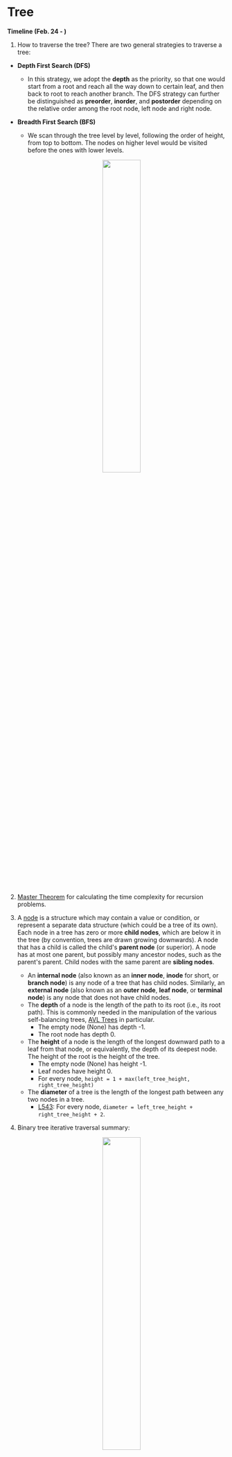 # Tree
**Timeline (Feb. 24 - )**
1. How to traverse the tree? There are two general strategies to traverse a tree:
  * **Depth First Search (DFS)**
    * In this strategy, we adopt the **depth** as the priority, so that one would start from a root and reach all the way down to certain leaf, and then back to root to reach another branch. The DFS strategy can further be distinguished as **preorder**, **inorder**, and **postorder** depending on the relative order among the root node, left node and right node.
  * **Breadth First Search (BFS)**
    * We scan through the tree level by level, following the order of height, from top to bottom. The nodes on higher level would be visited before the ones with lower levels.
    
    <p align="center">
        <img src="../imgs/tree_traversal.png" width="43%"/>
    </p>

2. [Master Theorem](../resources/master_theorem.pdf) for calculating the time complexity for recursion problems.

3. A [node](https://en.wikipedia.org/wiki/Node_(computer_science)) is a structure which may contain a value or condition, or represent a separate data structure (which could be a tree of its own). Each node in a tree has zero or more **child nodes**, which are below it in the tree (by convention, trees are drawn growing downwards). A node that has a child is called the child's **parent node** (or superior). A node has at most one parent, but possibly many ancestor nodes, such as the parent's parent. Child nodes with the same parent are **sibling nodes**.
    * An **internal node** (also known as an **inner node**, **inode** for short, or **branch node**) is any node of a tree that has child nodes. Similarly, an **external node** (also known as an **outer node**, **leaf node**, or **terminal node**) is any node that does not have child nodes.
    * The **depth** of a node is the length of the path to its root (i.e., its root path). This is commonly needed in the manipulation of the various self-balancing trees, [AVL Trees](https://en.wikipedia.org/wiki/AVL_tree) in particular. 
      * The empty node (None) has depth -1.
      * The root node has depth 0. 
    * The **height** of a node is the length of the longest downward path to a leaf from that node, or equivalently, the depth of its deepest node. The height of the root is the height of the tree. 
      * The empty node (None) has height -1.
      * Leaf nodes have height 0.
      * For every node, `height = 1 + max(left_tree_height, right_tree_height)`
    * The **diameter** of a tree is the length of the longest path between any two nodes in a tree. 
      * [L543](https://leetcode.com/problems/diameter-of-binary-tree/): For every node, `diameter = left_tree_height + right_tree_height + 2`.
 
4. Binary tree iterative traversal summary:
  
    <p align="center">
        <img src="../imgs/tree_traversal_summary.png" width="43%"/>
    </p>
    
    * Preorder traversal:

     ```python
     class Solution:
         def preorderTraversal(self, root: Optional[TreeNode]) -> List[int]:
             st, res = [], []
        
             while st or root:
                 if root:
                     res.append(root.val)
                     st.append(root)
                     root = root.left
                 else:
                     node = st.pop()
                     root = node.right
             return res
     ```
     or 
       
     ```python
     class Solution:
         def preorderTraversal(self, root: Optional[TreeNode]) -> List[int]:
             st, res = [root], []
        
             while st:
                 node = st.pop()
                 
                 if not root:
                     continue
                 else:
                     res.append(node.val)
                     st.append(node.right)
                     st.append(node.left)
             return res
      ```
       
     * Inorder traversal:

      ```python
      class Solution:
          def inorderTraversal(self, root: Optional[TreeNode]) -> List[int]:
              st, res = [], []
        
              while st or root:
                  if root:
                      st.append(root)
                      root = root.left
                  else:
                      node = st.pop()
                      res.append(node.val)
                      root = node.right
                
              return res
      ```
     * Postorder traversal:

      ```python
      class Solution:
          def postorderTraversal(self, root: Optional[TreeNode]) -> List[int]:
              st, res = [root], []
        
              while st:
                  node = st.pop()
            
                  if not node:
                      continue
                  else:
                      res.append(node.val)
                      st.append(node.left)
                      st.append(node.right)
                
              return res[::-1]
      ```
              
5. [L654](https://leetcode.com/problems/maximum-binary-tree/) Linear time solution with a stack to construct the maximum binary tree:
   ```python
   class Solution:
       def constructMaximumBinaryTree(self, nums: List[int]) -> Optional[TreeNode]:
           if not nums:
               return
        
           st = []
           last_pop = None
        
           for num in nums:
               node = TreeNode(num)
            
               while st and st[-1].val < num:
                   last_pop = st.pop()
                
               if st:
                   st[-1].right = node
            
               if last_pop:
                   node.left = last_pop
                
               st.append(node)
               last_pop = None
            
           return st[0]
    ```
           
6. [L1008](https://leetcode.com/problems/construct-binary-search-tree-from-preorder-traversal/) Given an array of integers `preorder`, which represents the preorder traversal of a BST (i.e., binary search tree), construct the tree and return its root:
  * Iterative solution:
    ```python
    class Solution:
        def bstFromPreorder(self, preorder: List[int]) -> Optional[TreeNode]:
            root = TreeNode(preorder[0])
            st = [root]
        
            for num in preorder[1:]:
                last_pop = None
                node = TreeNode(num)
            
                if num < st[-1].val:
                    st[-1].left = node 
                else:
                    while st and st[-1].val < num:
                        last_pop = st.pop()
                    
                    last_pop.right = node
                
                st.append(node)
            
            return root
    ```

  * Recursive solution:
    ```python
    class Solution:
        def bstFromPreorder(self, preorder: List[int]) -> Optional[TreeNode]:
            idx = 0
            n = len(preorder)
        
            def helper(l, h):
                nonlocal idx, n
            
                if idx == n:
                    return
            
                val = preorder[idx]
                if val < l or val > h:
                    return
            
                idx += 1
                root = TreeNode(val)
                root.left = helper(l, val)
                root.right = helper(val, h)
            
                return root
        
            return helper(float('-inf'), float('inf'))
    ```
   

7. Some problems I didn't come up with a good idea when I first try to solve them. Maybe worth revisiting:
  * **Easy**: [L1022](https://leetcode.com/problems/sum-of-root-to-leaf-binary-numbers/), [L235](https://leetcode.com/problems/lowest-common-ancestor-of-a-binary-search-tree/) (In BST, the lowest common ancestor (LCA) of given input `p` and `q` is the split node which has the property: `p.val <= node.val <= q.val` or `q.val <= node.val <= p.val`). [L108](https://leetcode.com/problems/convert-sorted-array-to-binary-search-tree/), [L993](https://leetcode.com/problems/cousins-in-binary-tree/), [L543](https://leetcode.com/problems/diameter-of-binary-tree/), [L703](https://leetcode.com/problems/kth-largest-element-in-a-stream/), [L101](https://leetcode.com/problems/symmetric-tree/), [L501](https://leetcode.com/problems/find-mode-in-binary-search-tree/)
  * **Medium**: [L236](https://leetcode.com/problems/lowest-common-ancestor-of-a-binary-tree/solution/), [L654](https://leetcode.com/problems/maximum-binary-tree/) ([Linear Time Construction](https://leetcode.com/problems/maximum-binary-tree/discuss/258364/Python-O(n)-solution-with-explanation.), [Further Topics: RMQ, LCA, and LA](https://ocw.mit.edu/courses/electrical-engineering-and-computer-science/6-851-advanced-data-structures-spring-2012/lecture-videos/session-15-static-trees/)), [L1305](https://leetcode.com/problems/all-elements-in-two-binary-search-trees/submissions/), [L894](https://leetcode.com/problems/all-possible-full-binary-trees/) ([Catalan Number: number of full binary trees](https://en.wikipedia.org/wiki/Catalan_number)), [L1506](https://leetcode.com/problems/find-root-of-n-ary-tree/), [L701](https://leetcode.com/problems/insert-into-a-binary-search-tree/) (Key insight: you could always insert new node as a child of the leaf), [L1104](https://leetcode.com/problems/path-in-zigzag-labelled-binary-tree/), [L1522](https://leetcode.com/problems/diameter-of-n-ary-tree/), [L1660](https://leetcode.com/problems/correct-a-binary-tree/), [L979](https://leetcode.com/problems/distribute-coins-in-binary-tree/), [L1586](https://leetcode.com/problems/binary-search-tree-iterator-ii/) ([Two stacks](https://leetcode.com/problems/binary-search-tree-iterator-ii/discuss/877467/Java-two-stacks-without-modifying-the-tree)), [L889](https://leetcode.com/problems/construct-binary-tree-from-preorder-and-postorder-traversal/), [L1666](https://leetcode.com/problems/change-the-root-of-a-binary-tree/), [L1740](https://leetcode.com/problems/find-distance-in-a-binary-tree/) (1. Get the LCA of `p` and `q`; 2. The answer is the sum of distances between `p-LCA` and `q-LCA`)
